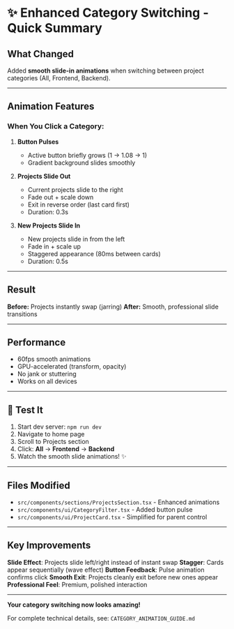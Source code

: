 # ✨ Enhanced Category Switching - Quick Summary

## What Changed

Added **smooth slide-in animations** when switching between project categories (All, Frontend, Backend).

---

## Animation Features

### When You Click a Category:

1. **Button Pulses** 
   - Active button briefly grows (1 → 1.08 → 1)
   - Gradient background slides smoothly

2. **Projects Slide Out**
   - Current projects slide to the right
   - Fade out + scale down
   - Exit in reverse order (last card first)
   - Duration: 0.3s

3. **New Projects Slide In**
   - New projects slide in from the left
   - Fade in + scale up
   - Staggered appearance (80ms between cards)
   - Duration: 0.5s

---

## Result

**Before:** Projects instantly swap (jarring)
**After:** Smooth, professional slide transitions

---

## Performance

- 60fps smooth animations
- GPU-accelerated (transform, opacity)
- No jank or stuttering
- Works on all devices

---

## 🧪 Test It

1. Start dev server: `npm run dev`
2. Navigate to home page
3. Scroll to Projects section
4. Click: **All** → **Frontend** → **Backend**
5. Watch the smooth slide animations! ✨

---

## Files Modified

- `src/components/sections/ProjectsSection.tsx` - Enhanced animations
- `src/components/ui/CategoryFilter.tsx` - Added button pulse
- `src/components/ui/ProjectCard.tsx` - Simplified for parent control

---

## Key Improvements

**Slide Effect**: Projects slide left/right instead of instant swap
**Stagger**: Cards appear sequentially (wave effect)
**Button Feedback**: Pulse animation confirms click
**Smooth Exit**: Projects cleanly exit before new ones appear
**Professional Feel**: Premium, polished interaction

---

**Your category switching now looks amazing!**

For complete technical details, see: `CATEGORY_ANIMATION_GUIDE.md`
